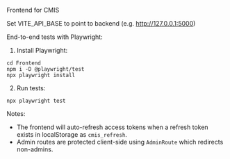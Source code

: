 Frontend for CMIS

Set VITE_API_BASE to point to backend (e.g. http://127.0.0.1:5000)

End-to-end tests with Playwright:

1. Install Playwright:

```
cd Frontend
npm i -D @playwright/test
npx playwright install
```

2. Run tests:

```
npx playwright test
```

Notes:
- The frontend will auto-refresh access tokens when a refresh token exists in localStorage as `cmis_refresh`.
- Admin routes are protected client-side using `AdminRoute` which redirects non-admins.
